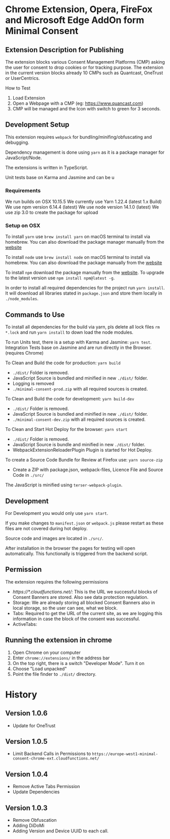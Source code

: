 # Chrome Extension, Opera, FireFox and Microsoft Edge AddOn form Minimal Consent


## Extension Description for Publishing

The extension blocks various Consent Management Platforms (CMP) asking the user for consent to drop 
cookies or for tracking purpose. The extension in the current version blocks already 10 CMPs such as Quantcast, 
OneTrust or UserCentrics.

How to Test
1) Load Extension
2) Open a Webpage with a CMP (eg: https://www.quancast.com)
3) CMP will be managed and the Icon with switch to green for 3 seconds. 

## Development Setup

This extension requires `webpack` for bundling/minifing/obfuscating and debugging. 

Dependency management is done using `yarn` as it is a package manager for JavaScript/Node. 

The extensions is written in TypeScript.

Unit tests base on Karma and Jasmine and can be u

### Requirements

We run builds on OSX 10.15.5
We currently use Yarn 1.22.4 (latest 1.x Build)
We use npm version 6.14.4  (latest)
We use node version 14.1.0 (latest)
We use zip 3.0 to create the package for upload

### Setup on OSX 

To install `yarn` use `brew install yarn` on macOS terminal to install via homebrew. You can also download the package
manager manually from the [website](https://yarnpkg.com/)

To install `node` use `brew install node` on macOS terminal to install via homebrew. You can also download the package
manually from the [website](https://nodejs.org/en/download/)

To install `npm` download the package manually from the [website](https://nodejs.org/en/download/). To upgrade to the
latest version use `npm install npm@latest -g`.

In order to install all required dependencies for the project run `yarn install`. It will download all libraries stated
in `package.json` and store them locally in `./node_modules`.

## Commands to Use


To install all dependencies for the build via yarn, pls delete all lock files `rm *.lock` and run `yarn install` to down
load the node modules.

To run Units test, there is a setup with Karma and Jasmine: `yarn test`. Integration Tests base on Jasmine and are
run directly in the Browser. (requires Chrome)

To Clean and Build the code for production: `yarn build`
- `./dist/` Folder is removed.
- JavaScript Source is bundled and minified in new `./dist/` folder.
- Logging is removed
- `./minimal-consent-prod.zip` with all required sources is created.

To Clean and Build the code for development: `yarn build-dev`
- `./dist/` Folder is removed.
- JavaScript Source is bundled and minified in new `./dist/` folder.
- `./minimal-consent-dev.zip` with all required sources is created.

To Clean and Start Hot Deploy for the browser: `yarn start`
- `./dist/` Folder is removed.
- JavaScript Source is bundle and minified in new `./dist/` folder.
- WebpackExtensionReloaderPlugin Plugin is started for Hot Deploy.

To create a Source Code Bundle for Review at Firefox use: `yarn source-zip`
- Create a ZIP with package.json, webpack-files, Licence File and Source Code in `./src/`

The JavaScript is minified using `terser-webpack-plugin`.

## Development 

For Development you would only use `yarn start`.

If you make changes to `manifest.json` or `webpack.js` please restart as these files are not covered during hot deploy.

Source code and images are located in `./src/`.

After installation in the browser the pages for testing will open automatically. This functionally is triggered from
the backend script.

## Permission

The extension requires the following permissions

- *https://\*.cloudfunctions.net/:* This is the URL we successful blocks of Consent Banners are stored. Also see data 
protection regulation. 
- Storage: We are already storing all blocked Consent Banners also in local storage, so the user can see, what we block.
- Tabs: Required to get the URL of the current site, as we are logging this information in case the block of the consent
was successful.
- ActiveTabs: 

## Running the extension in chrome

1) Open Chrome on your computer
2) Enter `chrome://extensions/` in the address bar
3) On the top right, there is a switch "Developer Mode". Turn it on
4) Choose "Load unpacked"
5) Point the file finder to `./dist/` directory.

# History

## Version 1.0.6

- Update for OneTrust

## Version 1.0.5

- Limit Backend Calls in Permissions to `https://europe-west1-minimal-consent-chrome-ext.cloudfunctions.net/`

## Version 1.0.4

- Remove Active Tabs Permission
- Update Dependencies

## Version 1.0.3

- Remove Obfuscation
- Adding DiDoMi
- Adding Version and Device UUID to each call.